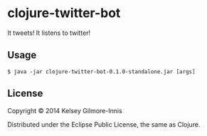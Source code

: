 # clojure-twitter-bot

It tweets! It listens to twitter!

## Usage

    $ java -jar clojure-twitter-bot-0.1.0-standalone.jar [args]

## License

Copyright © 2014 Kelsey Gilmore-Innis

Distributed under the Eclipse Public License, the same as Clojure.
